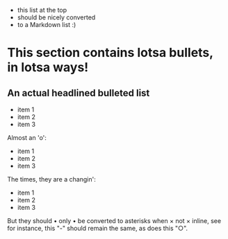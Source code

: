 * this list at the top
* should be nicely converted
* to a Markdown list :)

# This section contains lotsa bullets, in lotsa ways!

## An actual headlined bulleted list

* item 1
* item 2
* item 3

Almost an 'o':

* item 1
* item 2
* item 3

The times, they are a changin':

* item 1
* item 2
* item 3

But they should • only • be converted to asterisks when × not × inline,
see for instance, this "-" should remain the same, as does this "○".

